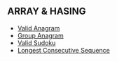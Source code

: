 ## ARRAY & HASING
 
 - [Valid Anagram](https://github.com/quocanh4433/dsa/blob/main/valid_anagram.js)
 - [Group Anagram](https://github.com/quocanh4433/dsa/blob/main/group_anagram.js)
 - [Valid Sudoku](https://github.com/quocanh4433/dsa/blob/main/valid_sudokum.js)
 - [Longest Consecutive Sequence](https://github.com/quocanh4433/dsa/blob/main/longest_consecutive_sequence.js)